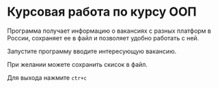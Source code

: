 # Курсовая работа по курсу  ООП

Программа получает информацию о вакансиях с разных платформ в России, 
сохраняет ее в файл и позволяет удобно работать с ней.

Запустите программу вводите интересующую вакансию.

При желании можете сохранить скисок в файл. 

Для выхода нажмите `ctr+c`
